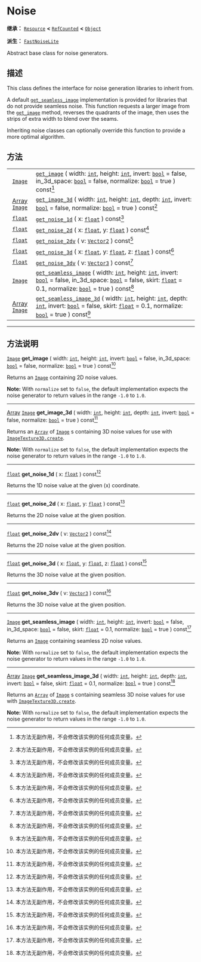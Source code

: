 <!-- ⚠ 请勿编辑本文件 ⚠ -->
<!-- 本文档使用脚本从 WeDot 引擎源码仓库生成。 -->
<!-- 生成脚本：https://github.com/WeDot-Engine/WeDot/tree/master/doc/tools/make_md.py； -->
<!-- 原文件：https://github.com/WeDot-Engine/WeDot/tree/master/modules/noise/doc_classes/Noise.xml。 -->

<div id="_class_noise"></div>

# Noise

**继承：** [`Resource`](class_resource.md) **<** [`RefCounted`](class_refcounted.md) **<** [`Object`](class_object.md)

**派生：** [`FastNoiseLite`](class_fastnoiselite.md)

Abstract base class for noise generators.

## 描述

This class defines the interface for noise generation libraries to inherit from.

A default [`get_seamless_image`](class_noise.md#class_noise_method_get_seamless_image) implementation is provided for libraries that do not provide seamless noise. This function requests a larger image from the [`get_image`](class_noise.md#class_noise_method_get_image) method, reverses the quadrants of the image, then uses the strips of extra width to blend over the seams.

Inheriting noise classes can optionally override this function to provide a more optimal algorithm.

## 方法

|||
|:-:|:--|
| [`Image`](class_image.md)                         | [`get_image`](class_noise.md#class_noise_method_get_image) ( width: [`int`](class_int.md), height: [`int`](class_int.md), invert: [`bool`](class_bool.md) = false, in_3d_space: [`bool`](class_bool.md) = false, normalize: [`bool`](class_bool.md) = true ) const[^const]                                                           |
| [Array](class_array.md) [`Image`](class_image.md) | [`get_image_3d`](class_noise.md#class_noise_method_get_image_3d) ( width: [`int`](class_int.md), height: [`int`](class_int.md), depth: [`int`](class_int.md), invert: [`bool`](class_bool.md) = false, normalize: [`bool`](class_bool.md) = true ) const[^const]                                                                     |
| [`float`](class_float.md)                         | [`get_noise_1d`](class_noise.md#class_noise_method_get_noise_1d) ( x: [`float`](class_float.md) ) const[^const]                                                                                                                                                                                                                      |
| [`float`](class_float.md)                         | [`get_noise_2d`](class_noise.md#class_noise_method_get_noise_2d) ( x: [`float`](class_float.md), y: [`float`](class_float.md) ) const[^const]                                                                                                                                                                                        |
| [`float`](class_float.md)                         | [`get_noise_2dv`](class_noise.md#class_noise_method_get_noise_2dv) ( v: [`Vector2`](class_vector2.md) ) const[^const]                                                                                                                                                                                                                |
| [`float`](class_float.md)                         | [`get_noise_3d`](class_noise.md#class_noise_method_get_noise_3d) ( x: [`float`](class_float.md), y: [`float`](class_float.md), z: [`float`](class_float.md) ) const[^const]                                                                                                                                                          |
| [`float`](class_float.md)                         | [`get_noise_3dv`](class_noise.md#class_noise_method_get_noise_3dv) ( v: [`Vector3`](class_vector3.md) ) const[^const]                                                                                                                                                                                                                |
| [`Image`](class_image.md)                         | [`get_seamless_image`](class_noise.md#class_noise_method_get_seamless_image) ( width: [`int`](class_int.md), height: [`int`](class_int.md), invert: [`bool`](class_bool.md) = false, in_3d_space: [`bool`](class_bool.md) = false, skirt: [`float`](class_float.md) = 0.1, normalize: [`bool`](class_bool.md) = true ) const[^const] |
| [Array](class_array.md) [`Image`](class_image.md) | [`get_seamless_image_3d`](class_noise.md#class_noise_method_get_seamless_image_3d) ( width: [`int`](class_int.md), height: [`int`](class_int.md), depth: [`int`](class_int.md), invert: [`bool`](class_bool.md) = false, skirt: [`float`](class_float.md) = 0.1, normalize: [`bool`](class_bool.md) = true ) const[^const]           |

<!-- rst-class:: classref-section-separator -->

---

## 方法说明

<div id="_class_noise_method_get_image"></div>

[`Image`](class_image.md) **get_image** ( width: [`int`](class_int.md), height: [`int`](class_int.md), invert: [`bool`](class_bool.md) = false, in_3d_space: [`bool`](class_bool.md) = false, normalize: [`bool`](class_bool.md) = true ) const[^const]<div id="class_noise_method_get_image"></div>

Returns an [`Image`](class_image.md) containing 2D noise values.

 **Note:** With `normalize` set to `false`, the default implementation expects the noise generator to return values in the range `-1.0` to `1.0`.

<!-- rst-class:: classref-item-separator -->

---

<div id="_class_noise_method_get_image_3d"></div>

[Array](class_array.md) [`Image`](class_image.md) **get_image_3d** ( width: [`int`](class_int.md), height: [`int`](class_int.md), depth: [`int`](class_int.md), invert: [`bool`](class_bool.md) = false, normalize: [`bool`](class_bool.md) = true ) const[^const]<div id="class_noise_method_get_image_3d"></div>

Returns an [`Array`](class_array.md) of [`Image`](class_image.md) s containing 3D noise values for use with [`ImageTexture3D.create`](class_imagetexture3d.md#class_imagetexture3d_method_create).

 **Note:** With `normalize` set to `false`, the default implementation expects the noise generator to return values in the range `-1.0` to `1.0`.

<!-- rst-class:: classref-item-separator -->

---

<div id="_class_noise_method_get_noise_1d"></div>

[`float`](class_float.md) **get_noise_1d** ( x: [`float`](class_float.md) ) const[^const]<div id="class_noise_method_get_noise_1d"></div>

Returns the 1D noise value at the given (x) coordinate.

<!-- rst-class:: classref-item-separator -->

---

<div id="_class_noise_method_get_noise_2d"></div>

[`float`](class_float.md) **get_noise_2d** ( x: [`float`](class_float.md), y: [`float`](class_float.md) ) const[^const]<div id="class_noise_method_get_noise_2d"></div>

Returns the 2D noise value at the given position.

<!-- rst-class:: classref-item-separator -->

---

<div id="_class_noise_method_get_noise_2dv"></div>

[`float`](class_float.md) **get_noise_2dv** ( v: [`Vector2`](class_vector2.md) ) const[^const]<div id="class_noise_method_get_noise_2dv"></div>

Returns the 2D noise value at the given position.

<!-- rst-class:: classref-item-separator -->

---

<div id="_class_noise_method_get_noise_3d"></div>

[`float`](class_float.md) **get_noise_3d** ( x: [`float`](class_float.md), y: [`float`](class_float.md), z: [`float`](class_float.md) ) const[^const]<div id="class_noise_method_get_noise_3d"></div>

Returns the 3D noise value at the given position.

<!-- rst-class:: classref-item-separator -->

---

<div id="_class_noise_method_get_noise_3dv"></div>

[`float`](class_float.md) **get_noise_3dv** ( v: [`Vector3`](class_vector3.md) ) const[^const]<div id="class_noise_method_get_noise_3dv"></div>

Returns the 3D noise value at the given position.

<!-- rst-class:: classref-item-separator -->

---

<div id="_class_noise_method_get_seamless_image"></div>

[`Image`](class_image.md) **get_seamless_image** ( width: [`int`](class_int.md), height: [`int`](class_int.md), invert: [`bool`](class_bool.md) = false, in_3d_space: [`bool`](class_bool.md) = false, skirt: [`float`](class_float.md) = 0.1, normalize: [`bool`](class_bool.md) = true ) const[^const]<div id="class_noise_method_get_seamless_image"></div>

Returns an [`Image`](class_image.md) containing seamless 2D noise values.

 **Note:** With `normalize` set to `false`, the default implementation expects the noise generator to return values in the range `-1.0` to `1.0`.

<!-- rst-class:: classref-item-separator -->

---

<div id="_class_noise_method_get_seamless_image_3d"></div>

[Array](class_array.md) [`Image`](class_image.md) **get_seamless_image_3d** ( width: [`int`](class_int.md), height: [`int`](class_int.md), depth: [`int`](class_int.md), invert: [`bool`](class_bool.md) = false, skirt: [`float`](class_float.md) = 0.1, normalize: [`bool`](class_bool.md) = true ) const[^const]<div id="class_noise_method_get_seamless_image_3d"></div>

Returns an [`Array`](class_array.md) of [`Image`](class_image.md) s containing seamless 3D noise values for use with [`ImageTexture3D.create`](class_imagetexture3d.md#class_imagetexture3d_method_create).

 **Note:** With `normalize` set to `false`, the default implementation expects the noise generator to return values in the range `-1.0` to `1.0`.

[^virtual]: 本方法通常需要用户覆盖才能生效。
[^const]: 本方法无副作用，不会修改该实例的任何成员变量。
[^vararg]: 本方法除了能接受在此处描述的参数外，还能够继续接受任意数量的参数。
[^constructor]: 本方法用于构造某个类型。
[^static]: 调用本方法无需实例，可直接使用类名进行调用。
[^operator]: 本方法描述的是使用本类型作为左操作数的有效运算符。
[^bitfield]: 这个值是由下列位标志构成位掩码的整数。
[^void]: 无返回值。
